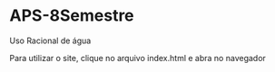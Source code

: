# APS-8Semestre
Uso Racional de água

Para utilizar o site, clique no arquivo index.html e abra no navegador
